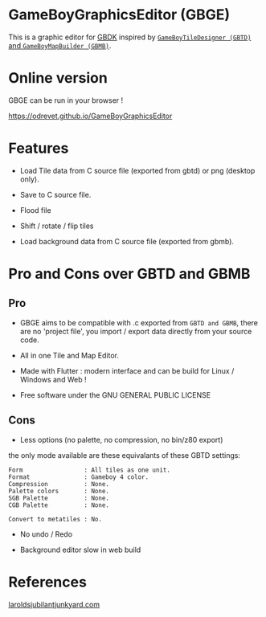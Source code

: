 # GameBoyGraphicsEditor (GBGE)

This is a graphic editor for [GBDK](https://github.com/gbdk-2020/gbdk-2020) inspired by 
[`GameBoyTileDesigner (GBTD)` and `GameBoyMapBuilder (GBMB)`](https://github.com/gbdk-2020/GBTD_GBMB). 

# Online version

GBGE can be run in your browser !

https://odrevet.github.io/GameBoyGraphicsEditor

# Features

* Load Tile data from C source file (exported from gbtd) or png (desktop only).

* Save to C source file.

* Flood file

* Shift / rotate / flip tiles

* Load background data from C source file (exported from gbmb).

# Pro and Cons over GBTD and GBMB

## Pro

* GBGE aims to be compatible with .c exported from `GBTD and GBMB`, there are no 'project file', you 
import / export data directly from your source code. 

* All in one Tile and Map Editor. 

* Made with Flutter : modern interface and can be build for Linux / Windows and Web ! 

* Free software under the GNU GENERAL PUBLIC LICENSE

## Cons

* Less options (no palette, no compression, no bin/z80 export)
  
the only mode available are these equivalants of these GBTD settings: 

```
Form                 : All tiles as one unit.
Format               : Gameboy 4 color.
Compression          : None.
Palette colors       : None.
SGB Palette          : None.
CGB Palette          : None.

Convert to metatiles : No.
```

* No undo / Redo

* Background editor slow in web build

# References

[laroldsjubilantjunkyard.com](https://laroldsjubilantjunkyard.com/tutorials/how-to-make-a-gameboy-game/sprites-and-backgrounds/)
